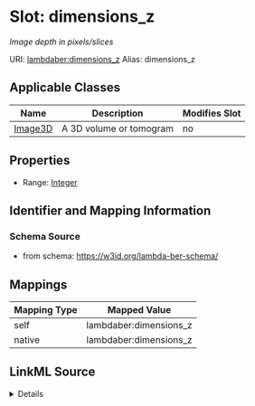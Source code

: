 

# Slot: dimensions_z 


_Image depth in pixels/slices_





URI: [lambdaber:dimensions_z](https://w3id.org/lambda-ber-schema/dimensions_z)
Alias: dimensions_z

<!-- no inheritance hierarchy -->





## Applicable Classes

| Name | Description | Modifies Slot |
| --- | --- | --- |
| [Image3D](Image3D.md) | A 3D volume or tomogram |  no  |






## Properties

* Range: [Integer](Integer.md)




## Identifier and Mapping Information






### Schema Source


* from schema: https://w3id.org/lambda-ber-schema/




## Mappings

| Mapping Type | Mapped Value |
| ---  | ---  |
| self | lambdaber:dimensions_z |
| native | lambdaber:dimensions_z |




## LinkML Source

<details>
```yaml
name: dimensions_z
description: Image depth in pixels/slices
from_schema: https://w3id.org/lambda-ber-schema/
rank: 1000
alias: dimensions_z
owner: Image3D
domain_of:
- Image3D
range: integer

```
</details>